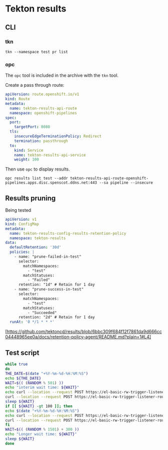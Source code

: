 # Tekton results

## CLI

### tkn

`tkn --namespace test pr list`

### opc

The `opc` tool is included in the archive with the `tkn` tool.

Create a pass through route:

```yaml
apiVersion: route.openshift.io/v1
kind: Route
metadata:
  name: tekton-results-api-route
  namespace: openshift-pipelines
spec:
  port:
    targetPort: 8080
  tls:
    insecureEdgeTerminationPolicy: Redirect
    termination: passthrough
  to:
    kind: Service
    name: tekton-results-api-service
    weight: 100
```

Then use `opc` to display results.

`opc results list test --addr tekton-results-api-route-openshift-pipelines.apps.disc.spenscot.ddns.net:443 --sa pipeline --insecure`

## Results pruning

Being tested

```yaml
apiVersion: v1
kind: ConfigMap
metadata:
  name: tekton-results-config-results-retention-policy
  namespace: tekton-results
data:
  defaultRetention: '30d'
  policies: |
    - name: "prune-failed-in-test"
      selector:
        matchNamespaces: 
          - "test"
        matchStatuses: 
          - "Failed"        
      retention: "1d" # Retain for 1 day
    - name: "prune-success-in-test"
      selector:
        matchNamespaces: 
          - "test"
        matchStatuses: 
          - "Succeeded"        
      retention: "2d" # Retain for 1 day
  runAt: '0 */1 * * *'
```

[https://github.com/tektoncd/results/blob/6bbc309f684f12f7861da9d666cc04448965ee0a/docs/retention-policy-agent/README.md?plain=1#L4]

## Test script

```bash
while true
do
THE_DATE=$(date "+%Y-%m-%d-%H:%M:%S")
echo ${THE_DATE}
WAIT=$(( (RANDOM % 501) ))
echo "interim wait time: ${WAIT}"
echo curl --location --request POST https://el-basic-rw-trigger-listener-route-test.apps.disc.spenscot.ddns.net --header 'Content-Type: application/json' --data-raw "{\"file\":\"bollocks.txt\",\"text_string\":\"${THE_DATE}\"}"
curl --location --request POST https://el-basic-rw-trigger-listener-route-test.apps.disc.spenscot.ddns.net --header 'Content-Type: application/json' --data-raw "{\"file\":\"bollocks.txt\",\"text_string\":\"${THE_DATE}\"}"
sleep ${WAIT}
if [[ ${WAIT} -gt 100 ]]; then
echo $(date "+%Y-%m-%d-%H:%M:%S")
echo curl --location --request POST https://el-basic-rw-trigger-listener-route-test.apps.disc.spenscot.ddns.net --header 'Content-Type: application/json' --data-raw '{"file":"bollocks.txt","text_string":"FAIL"}'
curl --location --request POST https://el-basic-rw-trigger-listener-route-test.apps.disc.spenscot.ddns.net --header 'Content-Type: application/json' --data-raw '{"file":"bollocks.txt","text_string":"FAIL"}'
fi
WAIT=$(( (RANDOM % 1501) + 300 ))
echo "Longer wait time: ${WAIT}"
sleep ${WAIT}
done
```
